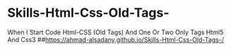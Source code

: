 # Skills-Html-Css-Old-Tags-
When I Start Code Html-CSS (Old Tags) And One Or Two Only  Tags Html5 And Css3
##https://ahmad-alsadany.github.io/Skills-Html-Css-Old-Tags-/
